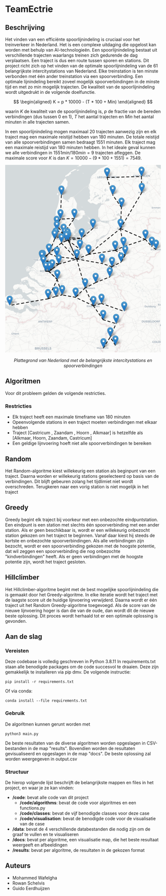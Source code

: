 # TeamEctrie

## Beschrijving

Het vinden van een efficiënte spoorlijnindeling is cruciaal voor het treinverkeer in Nederland. Het is een complexe uitdaging die opgelost kan worden met behulp van AI-technologieën. Een spoorlijnindeling bestaat uit verschillende trajecten waarlangs treinen zich gedurende de dag verplaatsen. Een traject is dus een route tussen sporen en stations. Dit project richt zich op het vinden van de optimale spoorlijnindeling van de 61 belangrijkste intercitystations van Nederland. Elke treinstation is ten minste verbonden met één ander treinstation via een spoorverbinding. Een optimale lijnindeling bereikt zoveel mogelijk spoorverbindingen in de minste tijd en met zo min mogelijk trajecten. De kwaliteit van de spoorlijnindeling wordt uitgedrukt in de volgende doelfunctie.

$$
\begin{aligned}
K = p * 10000 - (T * 100 + Min)
\end{aligned}
$$

waarin $K$ de kwaliteit van de spoorlijnindeling is, $p$ de fractie van de bereden verbindingen (dus tussen 0 en 1), $T$ het aantal trajecten en $Min$ het aantal minuten in alle trajecten samen.

In een spoorlijnindeling mogen maximaal 20 trajecten aanwezig zijn en elk traject mag een maximale reistijd hebben van 180 minuten.
De totale reistijd van alle spoorverbindingen samen bedraagt 1551 minuten. Elk traject mag een maximale reistijd van 180 minuten hebben. In het ideale geval kunnen we alle verbindingen in $1551 min / 180 min = 9$ trajecten afleggen. De maximale score voor $K$ is dan $K = 10000 - (9 * 100 + 1551) = 7549$.

<p align="center">
  <img src="docs/All_connecties.png" alt="All Connections">
  
  
</p>
<p align="center">
  <em>Plattegrond van Nederland met de belangrijkste intercitystations en spoorverbindingen</em>
</p>


## Algoritmen

Voor dit probleem gelden de volgende restricties.
### Restricties 
- Elk traject heeft een maximale timeframe van 180 minuten
- Opeenvolgende stations in een traject moeten verbindingen met elkaar hebben
- Traject [Castricum , Zaandam , Hoorn , Alkmaar] is hetzelfde als [Alkmaar, Hoorn, Zaandam, Castricum]
- Een geldige lijnvoering hoeft niet alle spoorverbindingen te bereiken

## Random

Het Random-algoritme kiest willekeurig een station als beginpunt van een traject. Daarna worden er willekeurig stations geselecteerd op basis van de verbindingen. Dit blijft gebeuren zolang het tijdlimiet niet wordt overschreden. Terugkeren naar een vorig station is niet mogelijk in het traject

## Greedy 

Greedy begint elk traject bij voorkeur met een onbezochte eindpuntstation. Een eindpunt is een station met slechts één spoorverbinding met een ander station. Als er geen beschikbaar is, wordt er een willekeurig onbezocht station gekozen om het traject te beginnen. Vanaf daar kiest hij steeds de kortste en onbezochte spoorverbindingen. Als alle verbindingen zijn bezocht, wordt er een spoorverbinding gekozen met de hoogste potentie, dat wil zeggen een spoorverbinding die nog onbezochte "kindverbindingen" heeft. Als er geen verbindingen met de hoogste potentie zijn, wordt het traject gesloten.

## Hillclimber

Het Hillclimber-algoritme begint met de best mogelijke spoorlijnindeling die is gemaakt door het Greedy-algoritme. In elke iteratie wordt het traject met de laagste score uit de huidige lijnvoering verwijderd. Daarna wordt er één traject uit het Random Greedy-algoritme toegevoegd. Als de score van de nieuwe lijnvoering hoger is dan die van de oude, dan wordt dit de nieuwe beste oplossing. Dit proces wordt herhaald tot er een optimale oplossing is gevonden.

## Aan de slag

### Vereisten

Deze codebase is volledig geschreven in Python 3.8.11 In requirements.txt staan alle benodigde packages om de code succesvol te draaien. Deze zijn gemakkelijk te installeren via pip dmv. De volgende instructie:

```
pip install -r requirements.txt
```

Of via conda:

```
conda install --file requirements.txt
```

### Gebruik

De algoritmen kunnen gerunt worden met 

```
python3 main.py
```

De beste resultaten van de diverse algoritmen worden opgeslagen in CSV-bestanden in de map "results". Bovendien worden de resultaten gevisualiseerd en opgeslagen in de map "docs". De beste oplossing zal worden weergegeven in output.csv

### Structuur

De hierop volgende lijst beschrijft de belangrijkste mappen en files in het project, en waar je ze kan vinden:

- **/code**: bevat alle code van dit project
  - **/code/algorithms**: bevat de code voor algoritmes en een functions.py
  - **/code/classes**: bevat de vijf benodigde classes voor deze case
  - **/code/visualisation**: bevat de benodigde code voor de visualisatie van de case
- **/data**: bevat de 4 verschillende databestanden die nodig zijn om de graaf te vullen en te visualiseren
- **/docs**: bevat per algoritme, een visualisatie map, die het beste resultaat weergeeft en afbeeldingen
- **/results**: bevat per algoritme, de resultaten in de gekozen format

## Auteurs
- Mohammed Wafelgha
- Rowan Schelvis
- Guido Eerdhuijzen
